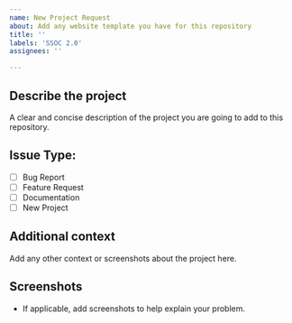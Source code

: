 ```yaml
---
name: New Project Request
about: Add any website template you have for this repository
title: ''
labels: 'SSOC 2.0'
assignees: ''

---
```


## **Describe the project**
A clear and concise description of the project you are going to add to this repository.

## Issue Type:

- [ ] Bug Report
- [ ] Feature Request
- [ ] Documentation
- [ ] New Project

## **Additional context**
Add any other context or screenshots about the project here.

## **Screenshots**

- If applicable, add screenshots to help explain your problem.
